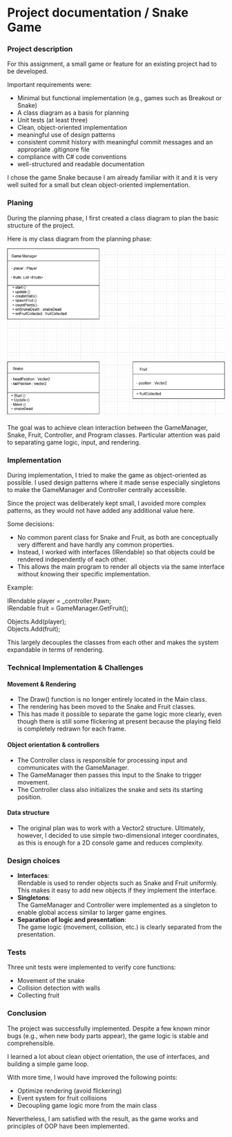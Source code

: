 # Project documentation / Snake Game
### Project description

For this assignment, a small game or feature for an existing project had to be developed.

Important requirements were:
- Minimal but functional implementation (e.g., games such as Breakout or Snake)
- A class diagram as a basis for planning
- Unit tests (at least three)
- Clean, object-oriented implementation
- meaningful use of design patterns
- consistent commit history with meaningful commit messages and an appropriate .gitignore file
- compliance with C# code conventions
- well-structured and readable documentation

I chose the game Snake because I am already familiar with it and it is very well suited for a small but clean object-oriented implementation.

### Planing
During the planning phase, I first created a class diagram to plan the basic structure of the project.  

Here is my class diagram from the planning phase:

![class diagram](./images/SoftwareEngineering.drawio.png)

The goal was to achieve clean interaction between the GameManager, Snake, Fruit, Controller, and Program classes.
Particular attention was paid to separating game logic, input, and rendering.

### Implementation
During implementation, I tried to make the game as object-oriented as possible.
I used design patterns where it made sense especially singletons to make the GameManager and Controller centrally accessible.

Since the project was deliberately kept small, I avoided more complex patterns, as they would not have added any additional value here.

Some decisions:

- No common parent class for Snake and Fruit, as both are conceptually very different and have hardly any common properties.
- Instead, I worked with interfaces (IRendable) so that objects could be rendered independently of each other.
- This allows the main program to render all objects via the same interface without knowing their specific implementation.

Example:

IRendable player = _controller.Pawn;  
IRendable fruit = GameManager.GetFruit();

Objects.Add(player);  
Objects.Add(fruit);

This largely decouples the classes from each other and makes the system expandable in terms of rendering.

### Technical Implementation & Challenges
#### Movement & Rendering
- The Draw() function is no longer entirely located in the Main class.
- The rendering has been moved to the Snake and Fruit classes.
- This has made it possible to separate the game logic more clearly, even though there is still some flickering at present because the playing field is completely redrawn for each frame.

#### Object orientation & controllers
- The Controller class is responsible for processing input and communicates with the GameManager.
- The GameManager then passes this input to the Snake to trigger movement.
- The Controller class also initializes the snake and sets its starting position.

#### Data structure
- The original plan was to work with a Vector2 structure.
Ultimately, however, I decided to use simple two-dimensional integer coordinates, as this is enough for a 2D console game and reduces complexity.

### Design choices
- **Interfaces**:  
IRendable is used to render objects such as Snake and Fruit uniformly.
This makes it easy to add new objects if they implement the interface.
- **Singletons**:  
  The GameManager and Controller were implemented as a singleton to enable global access similar to larger game engines.
- **Separation of logic and presentation**:  
  The game logic (movement, collision, etc.) is clearly separated from the presentation.

### Tests
Three unit tests were implemented to verify core functions:  
- Movement of the snake
- Collision detection with walls
- Collecting fruit

### Conclusion
The project was successfully implemented.
Despite a few known minor bugs (e.g., when new body parts appear), the game logic is stable and comprehensible.  

I learned a lot about clean object orientation, the use of interfaces, and building a simple game loop.

With more time, I would have improved the following points:
- Optimize rendering (avoid flickering)
- Event system for fruit collisions
- Decoupling game logic more from the main class

Nevertheless, I am satisfied with the result, as the game works and principles of OOP have been implemented.